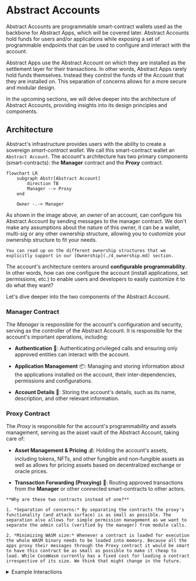 # Abstract Accounts

Abstract Accounts are programmable smart-contract wallets used as the backbone for Abstract Apps, which will be covered later. Abstract Accounts hold funds for users and/or applications while exposing a set of programmable endpoints that can be used to configure and interact with the account.

Abstract Apps use the Abstract Account on which they are installed as the settlement layer for their transactions. In other words, Abstract Apps rarely hold funds themselves. Instead they control the funds of the Account that they are installed on. This separation of concerns allows for a more secure and modular design.

In the upcoming sections, we will delve deeper into the architecture of Abstract Accounts, providing insights into its design principles and components.

## Architecture

Abstract's infrastructure provides users with the ability to create a sovereign *smart-contract wallet*. We call this smart-contract wallet
an `Abstract Account`. The account's architecture has two primary components (smart-contracts): the **Manager** contract
and the **Proxy** contract.

```mermaid
flowchart LR
    subgraph Abstr[Abstract Account]
        direction TB
        Manager --> Proxy
    end

    Owner -.-> Manager
```

As shown in the image above, an *owner* of an account, can configure his Abstract Account by sending messages to the manager contract. We don't make any assumptions about the nature of this owner, it can be a wallet, multi-sig or any other ownership structure, allowing you to customize your ownership structure to fit your needs.

```admonish info
You can read up on the different ownership structures that we explicitly support in our [Ownership](./4_ownership.md) section.
```

The account's architecture centers around **configurable programmability**. In other words, how can one configure the account (install applications, set permissions, etc.) to enable users and developers to easily customize it to do what they want?

Let's dive deeper into the two components of the Abstract Account.

### Manager Contract

The *Manager* is responsible for the account's configuration and security, serving as the controller of the Abstract Account. It is responsible for the account's important operations, including:

- **Authentication** 🔐: Authenticating privileged calls and ensuring only approved entities can interact with the account.

- **Application Management** 📦: Managing and storing information about the applications installed on the account, their inter-dependencies, permissions and configurations.

- **Account Details** 📄: Storing the account's details, such as its name, description, and other relevant information.

### Proxy Contract

The *Proxy* is responsible for the account's programmability and assets management, serving as the asset vault of the
Abstract Account, taking care of:

- **Asset Management & Pricing** 💰: Holding the account's assets, including tokens, NFTs, and other fungible and
  non-fungible assets as well as allows for pricing assets based on decentralized exchange or oracle prices.

- **Transaction Forwarding (Proxying)** 🔀: Routing approved transactions from the **Manager** or other connected
  smart-contracts to other actors.

```admonish question
**Why are these two contracts instead of one?**

1. *Separation of concerns:* By separating the contracts the proxy's functionality (and attack surface) is as small as possible. The separation also allows for simple permission management as we want to separate the admin calls (verified by the manager) from module calls.

2. *Minimizing WASM size:* Whenever a contract is loaded for execution the whole WASM binary needs to be loaded into memory. Because all the apps proxy their messages through the Proxy contract it would be smart to have this contract be as small as possible to make it cheap to load. While CosmWasm currently has a fixed cost for loading a contract irrespective of its size. We think that might change in the future.
```

<details>
<summary>Example Interactions</summary>

### Proxy: Perform an action on Your Abstract Account

The diagram below depicts an Owner interacting with his Abstract Account through the **Manager**, and proxying a call to an external contract through the **Proxy**.

```mermaid
sequenceDiagram
    actor Owner
    participant Manager
    participant Proxy
    participant External Contract


    Owner ->> Manager: Account Action
    Manager ->> Proxy: Forward to Proxy
    Proxy ->> External Contract: Execute
```

### Manager: Enabling IBC on Your Abstract Account

Enabling the IBC functionality on your Abstract Account is done via the Manager contract with the UpdateSettings message. By doing so the IBC client will be registered to your account, enabling your modules to execute cross-chain commands.

```mermaid
sequenceDiagram
    autonumber
    actor U as Owner
    participant M as Manager
    participant VC as Version Control

    U ->> M: UpdateSettings
    Note right of U: ibc_enabled
    M -->>+ VC: Query IBC Client address
    VC -->>- M: Return IBC Client address
    M ->> M: Register IBC Client
```

</details>
